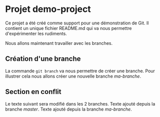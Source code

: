 # Projet demo-project

Ce projet a été créé comme support pour une démonstration de Git.
Il contient un unique fichier README.md qui va nous permettre d'expérimenter les rudiments.

Nous allons maintenant travailler avec les branches.

## Création d'une branche ##

La commande `git branch` va nous permettre  de créer une branche.
Pour illustrer cela nous allons créer une nouvelle branche *ma-branche*.


## Section en conflit ##

Le texte suivant sera modifié dans les 2 branches.
Texte ajouté depuis la branche *master*.
Texte ajouté depuis la branche *ma-branche*.

